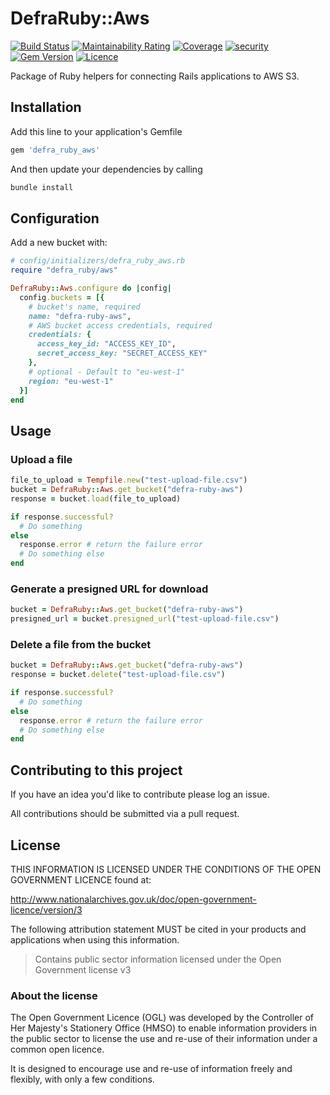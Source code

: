 # DefraRuby::Aws

[![Build Status](https://travis-ci.com/DEFRA/defra-ruby-aws.svg?branch=master)](https://travis-ci.com/DEFRA/defra-ruby-aws)
[![Maintainability Rating](https://sonarcloud.io/api/project_badges/measure?project=DEFRA_defra-ruby-aws&metric=sqale_rating)](https://sonarcloud.io/dashboard?id=DEFRA_defra-ruby-aws)
[![Coverage](https://sonarcloud.io/api/project_badges/measure?project=DEFRA_defra-ruby-aws&metric=coverage)](https://sonarcloud.io/dashboard?id=DEFRA_defra-ruby-aws)
[![security](https://hakiri.io/github/DEFRA/defra-ruby-aws/master.svg)](https://hakiri.io/github/DEFRA/defra-ruby-aws/master)
[![Gem Version](https://badge.fury.io/rb/defra_ruby_aws.svg)](https://badge.fury.io/rb/defra_ruby_aws)
[![Licence](https://img.shields.io/badge/Licence-OGLv3-blue.svg)](http://www.nationalarchives.gov.uk/doc/open-government-licence/version/3)

Package of Ruby helpers for connecting Rails applications to AWS S3.

## Installation

Add this line to your application's Gemfile

```ruby
gem 'defra_ruby_aws'
```

And then update your dependencies by calling

```bash
bundle install
```

## Configuration

Add a new bucket with:

```ruby
# config/initializers/defra_ruby_aws.rb
require "defra_ruby/aws"

DefraRuby::Aws.configure do |config|
  config.buckets = [{
    # bucket's name, required
    name: "defra-ruby-aws",
    # AWS bucket access credentials, required
    credentials: {
      access_key_id: "ACCESS_KEY_ID",
      secret_access_key: "SECRET_ACCESS_KEY"
    },
    # optional - Default to "eu-west-1"
    region: "eu-west-1"
  }]
end
```

## Usage

### Upload a file

```ruby
file_to_upload = Tempfile.new("test-upload-file.csv")
bucket = DefraRuby::Aws.get_bucket("defra-ruby-aws")
response = bucket.load(file_to_upload)

if response.successful?
  # Do something
else
  response.error # return the failure error
  # Do something else
end
```

### Generate a presigned URL for download

```ruby
bucket = DefraRuby::Aws.get_bucket("defra-ruby-aws")
presigned_url = bucket.presigned_url("test-upload-file.csv")
```

### Delete a file from the bucket
```ruby
bucket = DefraRuby::Aws.get_bucket("defra-ruby-aws")
response = bucket.delete("test-upload-file.csv")

if response.successful?
  # Do something
else
  response.error # return the failure error
  # Do something else
end
```

## Contributing to this project

If you have an idea you'd like to contribute please log an issue.

All contributions should be submitted via a pull request.

## License

THIS INFORMATION IS LICENSED UNDER THE CONDITIONS OF THE OPEN GOVERNMENT LICENCE found at:

http://www.nationalarchives.gov.uk/doc/open-government-licence/version/3

The following attribution statement MUST be cited in your products and applications when using this information.

> Contains public sector information licensed under the Open Government license v3

### About the license

The Open Government Licence (OGL) was developed by the Controller of Her Majesty's Stationery Office (HMSO) to enable information providers in the public sector to license the use and re-use of their information under a common open licence.

It is designed to encourage use and re-use of information freely and flexibly, with only a few conditions.
